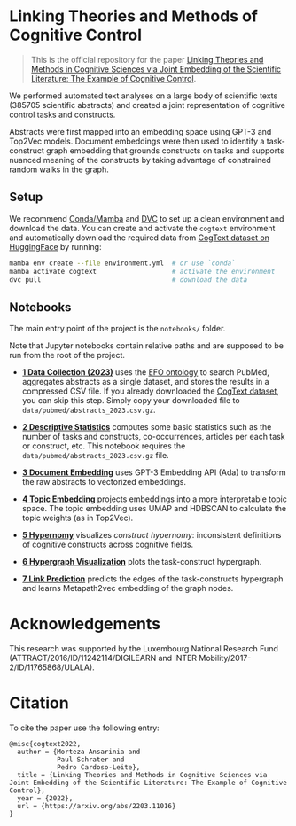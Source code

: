 # Linking Theories and Methods of Cognitive Control

> This is the official repository for the paper [Linking Theories and Methods in Cognitive Sciences via Joint Embedding of the Scientific Literature: The Example of Cognitive Control](https://arxiv.org/abs/2203.11016).

We performed automated text analyses on a large body of scientific texts (385705 scientific abstracts) and created a joint representation of cognitive control tasks and constructs.

Abstracts were first mapped into an embedding space using GPT-3 and Top2Vec models. Document embeddings were then used to identify a task-construct graph embedding that grounds constructs on tasks and supports nuanced meaning of the constructs by taking advantage of constrained random walks in the graph.


## Setup

We recommend [Conda/Mamba](https://mamba.readthedocs.io/en/latest/) and [DVC](https://dvc.org) to set up a clean environment and download the data. You can create and activate the `cogtext` environment and automatically download the required data from [CogText dataset on HuggingFace](https://huggingface.co/datasets/morteza/cogtext) by running:


```bash
mamba env create --file environment.yml  # or use `conda`
mamba activate cogtext                   # activate the environment
dvc pull                                 # download the data
```

## Notebooks

The main entry point of the project is the `notebooks/` folder.

Note that Jupyter notebooks contain relative paths and are supposed to be run from the root of the project.


- **[1 Data Collection (2023)](notebooks/1%20Data%20Collection%20(2023).ipynb)** uses the [EFO ontology](https://huggingface.co/datasets/morteza/cogtext/blob/main/ontologies/efo.owl) to search PubMed, aggregates abstracts as a single dataset, and stores the results in a compressed CSV file. If you already downloaded the [CogText dataset](https://huggingface.co/datasets/morteza/cogtext/blob/main/pubmed/abstracts_2023.csv.gz), you can skip this step. Simply copy your downloaded file to `data/pubmed/abstracts_2023.csv.gz`.

- **[2 Descriptive Statistics](notebooks/2%20Descriptive%20Statistics.ipynb)** computes some basic statistics such as the number of tasks and constructs, co-occurrences, articles per each task or construct, etc. This notebook requires the `data/pubmed/abstracts_2023.csv.gz` file.

- **[3 Document Embedding](notebooks/3%20Document%20Embedding.ipynb)** uses GPT-3 Embedding API (Ada) to transform the raw abstracts to vectorized embeddings.

- **[4 Topic Embedding](notebooks/4%20Topic%20Embedding.ipynb)** projects embeddings into a more interpretable topic space. The topic embedding uses UMAP and HDBSCAN to calculate the topic weights (as in Top2Vec).

- **[5 Hypernomy](notebooks/5%20Hypernomy.ipynb)** visualizes *construct hypernomy*: inconsistent definitions of cognitive constructs across cognitive fields.

- **[6 Hypergraph Visualization](notebooks/6%20Hypergraph%20Visualization.ipynb)** plots the task-construct hypergraph.

- **[7 Link Prediction](notebooks/7%20Link%20Prediction.ipynb)** predicts the edges of the task-constructs hypergraph and learns Metapath2vec embedding of the graph nodes.


# Acknowledgements

This research was supported by the Luxembourg National Research Fund (ATTRACT/2016/ID/11242114/DIGILEARN
and INTER Mobility/2017-2/ID/11765868/ULALA).

# Citation

To cite the paper use the following entry:

```
@misc{cogtext2022,
  author = {Morteza Ansarinia and
            Paul Schrater and
            Pedro Cardoso-Leite},
  title = {Linking Theories and Methods in Cognitive Sciences via Joint Embedding of the Scientific Literature: The Example of Cognitive Control},
  year = {2022},
  url = {https://arxiv.org/abs/2203.11016}
}
```
